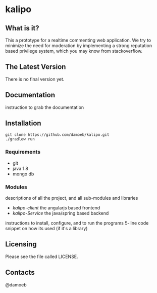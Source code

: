 kalipo
==========================

What is it?
-----------

This a prototype for a realtime commenting web application. We try to minimize the need for moderation by implementing a
strong reputation based privilege system, which you may know from stackoverflow.

The Latest Version
------------------
There is no final version yet.


Documentation
------------
instruction to grab the documentation


Installation
------------

    git clone https://github.com/damoeb/kalipo.git
    ./gradlew run

### Requirements
* git
* java 1.8
* mongo db

### Modules
descriptions of all the project, and all sub-modules and libraries
* *kalipo-client* the angularjs based frontend
* *kalipo-Service* the java/spring based backend

instructions to install, configure, and to run the programs
5-line code snippet on how its used (if it's a library)


Licensing
------------

Please see the file called LICENSE.

Contacts
--------
@damoeb
